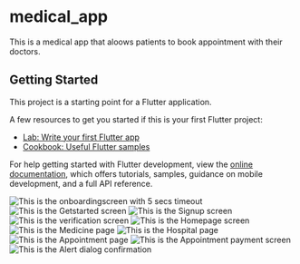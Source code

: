 # medical_app

This is a medical app that aloows patients to book appointment with their doctors.
## Getting Started

This project is a starting point for a Flutter application.

A few resources to get you started if this is your first Flutter project:

- [Lab: Write your first Flutter app](https://docs.flutter.dev/get-started/codelab)
- [Cookbook: Useful Flutter samples](https://docs.flutter.dev/cookbook)

For help getting started with Flutter development, view the
[online documentation](https://docs.flutter.dev/), which offers tutorials,
samples, guidance on mobile development, and a full API reference.

![This is the onboardingscreen with 5 secs timeout](Screenshots/onboardingscreen.png "Onboarding")
![This is the Getstarted screen](Screenshots/Getstarted.png "Get started")
![This is the Signup screen](Screenshots/SignUp.png "SignUp")
![This is the verification screen](Screenshots/verification.png "Verification")
![This is the Homepage screen](Screenshots/Homepage.png "Homepage")
![This is the Medicine page](Screenshots/Medicinepage.png "Medicine page")
![This is the Hospital page](Screenshots/Hospitalpage.png "Hospital page")
![This is the Appointment page](Screenshots/Appointment.png "Appointment")
![This is the Appointment payment screen](Screenshots/payment.png "Confirm Payment")
![This is the Alert dialog confirmation](Screenshots/Alertdialog.png "Payment dialog successful")










